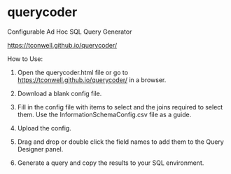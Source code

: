 # querycoder
Configurable Ad Hoc SQL Query Generator

https://tconwell.github.io/querycoder/

How to Use:

1. Open the querycoder.html file or go to https://tconwell.github.io/querycoder/ in a browser.

2. Download a blank config file.

3. Fill in the config file with items to select and the joins required to select them. Use the InformationSchemaConfig.csv file as a guide.

4. Upload the config.

5. Drag and drop or double click the field names to add them to the Query Designer panel.

6. Generate a query and copy the results to your SQL environment.
